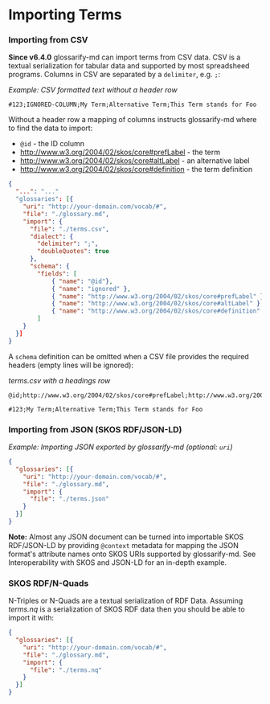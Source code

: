 # Importing Terms

### Importing from CSV

**Since v6.4.0** glossarify-md can import terms from CSV data. CSV is a textual serialization for tabular data and supported by most spreadsheed programs. Columns in CSV are separated by a `delimiter`, e.g. `;`:

*Example: CSV formatted text without a header row*
~~~csv
#123;IGNORED-COLUMN;My Term;Alternative Term;This Term stands for Foo
~~~

Without a header row a mapping of columns instructs glossarify-md where to find the data to import:

- `@id` - the ID column
- http://www.w3.org/2004/02/skos/core#prefLabel - the term
- http://www.w3.org/2004/02/skos/core#altLabel - an alternative label
- http://www.w3.org/2004/02/skos/core#definition - the term definition

~~~json
{
  "...": "..."
  "glossaries": [{
    "uri": "http://your-domain.com/vocab/#",
    "file": "./glossary.md",
    "import": {
      "file": "./terms.csv",
      "dialect": {
        "delimiter": ";",
        "doubleQuotes": true
      },
      "schema": {
        "fields": [
            { "name": "@id"},
            { "name": "ignored" },
            { "name": "http://www.w3.org/2004/02/skos/core#prefLabel" },
            { "name": "http://www.w3.org/2004/02/skos/core#altLabel" },
            { "name": "http://www.w3.org/2004/02/skos/core#definition" }
        ]
    }
  }]
}
~~~

A `schema` definition can be omitted when a CSV file provides the required headers (empty lines will be ignored):

*terms.csv with a headings row*
~~~csv
@id;http://www.w3.org/2004/02/skos/core#prefLabel;http://www.w3.org/2004/02/skos/core#altLabel;http://www.w3.org/2004/02/skos/core#definition

#123;My Term;Alternative Term;This Term stands for Foo
~~~

### Importing from JSON (SKOS RDF/JSON-LD)

*Example: Importing JSON exported by glossarify-md (optional: `uri`)*

~~~json
{
  "glossaries": [{
    "uri": "http://your-domain.com/vocab/#",
    "file": "./glossary.md",
    "import": {
      "file": "./terms.json"
    }
  }]
}
~~~



**Note:** Almost any JSON document can be turned into importable SKOS RDF/JSON-LD by providing `@context` metadata for mapping the JSON format's attribute names onto SKOS URIs supported by glossarify-md. See Interoperability with SKOS and JSON-LD for an in-depth example.

### SKOS RDF/N-Quads

N-Triples or N-Quads are a textual serialization of RDF Data. Assuming *terms.nq* is a serialization of SKOS RDF data then you should be able to import it with:

~~~json
{
  "glossaries": [{
    "uri": "http://your-domain.com/vocab/#",
    "file": "./glossary.md",
    "import": {
      "file": "./terms.nq"
    }
  }]
}
~~~


